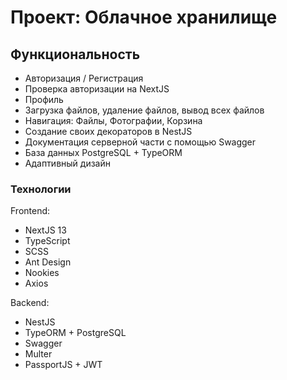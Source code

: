 # Проект: Облачное хранилище

## Функциональность

- Авторизация / Регистрация
- Проверка авторизации на NextJS
- Профиль
- Загрузка файлов, удаление файлов, вывод всех файлов
- Навигация: Файлы, Фотографии, Корзина
- Создание своих декораторов в NestJS
- Документация серверной части с помощью Swagger
- База данных PostgreSQL + TypeORM
- Адаптивный дизайн


### Технологии

Frontend:
- NextJS 13
- TypeScript
- SCSS
- Ant Design
- Nookies
- Axios

Backend:
- NestJS
- TypeORM + PostgreSQL
- Swagger
- Multer
- PassportJS + JWT